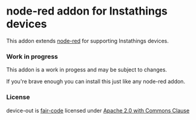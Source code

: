 # node-red addon for Instathings devices

This addon extends [node-red](https://github.com/node-red/node-red) for supporting Instathings devices.

### Work in progress

This addon is a work in progess and may be subject to changes. 

If you're brave enough you can install this just like any node-red addon.

### License
device-out is [fair-code](http://faircode.io/) licensed under [Apache 2.0 with Commons Clause](./LICENSE.md)

